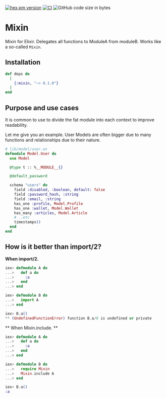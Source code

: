 <!-- @format -->

[![hex.pm version](https://img.shields.io/hexpm/v/mixin.svg)](https://hex.pm/packages/mixin)
[![CI](https://github.com/tashirosota/mixin/actions/workflows/ci.yml/badge.svg)](https://github.com/tashirosota/mixin/actions/workflows/ci.yml)
![GitHub code size in bytes](https://img.shields.io/github/languages/code-size/tashirosota/mixin)

# Mixin

Mixin for Elixir.
Delegates all functions to ModuleA from moduleB.
Works like a so-called `Mixin`.

## Installation

```elixir
def deps do
  [
    {:mixin, "~> 0.1.0"}
  ]
end
```

## Purpose and use cases

It is common to use to divide the fat module into each context to improve readability.

Let me give you an example.
User Models are often bigger due to many functions and relationships due to their nature.

```elixir
# lib/model/user.ex
defmodule Model.User do
  use Model

  @type t :: %__MODULE__{}

  @default_password

  schema "users" do
    field :disabled, :boolean, default: false
    field :password_hash, :string
    field :email, :string
    has_one :profile, Model.Profile
    has_one :wallet, Model.Wallet
    has_many :articles, Model.Article
    # ..etc
    timestamps()
  end
end
```

## How is it better than import/2?

**When import/2.**

```elixir
iex> defmodule A do
...>   def a do
...>     :a
...>   end
...> end

iex> defmodule B do
...>   import A
...> end

iex> B.a()
** (UndefinedFunctionError) function B.a/0 is undefined or private
```

** When Mixin.include. **

```elixir
iex> defmodule A do
...>   def a do
...>     :a
...>   end
...> end

iex> defmodule B do
...>   require Mixin
...>   Mixin.include A
...> end

iex> B.a()
:a
```

